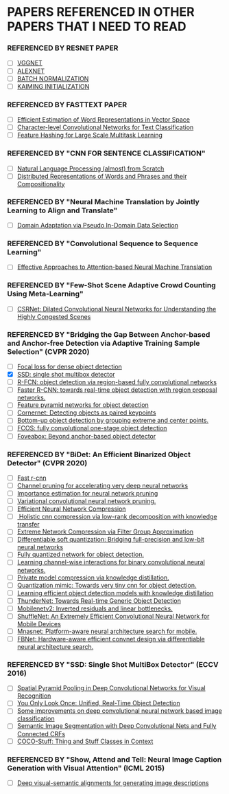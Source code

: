 # PAPERS REFERENCED IN OTHER PAPERS THAT I NEED TO READ

### REFERENCED BY RESNET PAPER
- [ ] [VGGNET](https://arxiv.org/pdf/1409.1556)
- [ ] [ALEXNET](https://papers.nips.cc/paper/4824-imagenet-classification-with-deep-convolutional-neural-networks.pdf)
- [ ] [BATCH NORMALIZATION](https://arxiv.org/pdf/1502.03167.pdf)
- [ ] [KAIMING INITIALIZATION](https://arxiv.org/abs/1502.01852)
  
### REFERENCED BY FASTTEXT PAPER
- [ ] [Efficient Estimation of Word Representations in Vector Space](https://arxiv.org/abs/1301.3781)
- [ ] [Character-level Convolutional Networks for Text Classification](https://papers.nips.cc/paper/5782-character-level-convolutional-networks-for-text-classification.pdf)
- [ ] [Feature Hashing for Large Scale Multitask Learning](https://alex.smola.org/papers/2009/Weinbergeretal09.pdf)

### REFERENCED BY "CNN FOR SENTENCE CLASSIFICATION"
- [ ] [Natural Language Processing (almost) from Scratch](https://arxiv.org/abs/1103.0398)
- [ ] [Distributed Representations of Words and Phrases and their Compositionality](https://arxiv.org/abs/1310.4546) 

### REFERENCED BY "Neural Machine Translation by Jointly Learning to Align and Translate"
- [ ] [Domain Adaptation via Pseudo In-Domain Data Selection](https://www.researchgate.net/publication/221012675_Domain_Adaptation_via_Pseudo_In-Domain_Data_Selection)

### REFERENCED BY "Convolutional Sequence to Sequence Learning"
- [ ] [Effective Approaches to Attention-based Neural Machine Translation](https://arxiv.org/pdf/1508.04025.pdf)

### REFERENCED BY "Few-Shot Scene Adaptive Crowd Counting Using Meta-Learning"
- [ ] [CSRNet: Dilated Convolutional Neural Networks for Understanding the Highly Congested Scenes](https://arxiv.org/abs/1802.10062)


### REFERENCED BY "Bridging the Gap Between Anchor-based and Anchor-free Detection via Adaptive Training Sample Selection" (CVPR 2020)

- [ ] [Focal loss for dense object detection](https://arxiv.org/abs/1708.02002)
- [X] [SSD: single shot multibox detector](https://arxiv.org/abs/1512.02325)
- [ ] [R-FCN: object detection via region-based fully convolutional networks](https://papers.nips.cc/paper/6465-r-fcn-object-detection-via-region-based-fully-convolutional-networks.pdf)
- [ ] [Faster R-CNN: towards real-time object detection with region proposal networks.](https://arxiv.org/abs/1506.01497)
- [ ] [Feature pyramid networks for object detection](https://arxiv.org/abs/1612.03144)
- [ ] [Cornernet: Detecting objects as paired keypoints](https://arxiv.org/abs/1808.01244)
- [ ] [Bottom-up object detection by grouping extreme and center points.](https://arxiv.org/abs/1901.08043)
- [ ] [FCOS: fully convolutional one-stage object detection](https://arxiv.org/abs/1904.01355)
- [ ] [Foveabox: Beyond anchor-based object detector](https://arxiv.org/abs/1904.03797)

### REFERENCED BY "BiDet: An Efficient Binarized Object Detector" (CVPR 2020)
- [ ] [Fast r-cnn](https://arxiv.org/abs/1504.08083)
- [ ] [Channel pruning for accelerating very deep neural networks](https://arxiv.org/abs/1707.06168)
- [ ] [Importance estimation for neural network pruning](https://arxiv.org/abs/1906.10771)
- [ ] [Variational convolutional neural network pruning.](http://openaccess.thecvf.com/content_CVPR_2019/papers/Zhao_Variational_Convolutional_Neural_Network_Pruning_CVPR_2019_paper.pdf)
- [ ] [Efficient Neural Network Compression](https://arxiv.org/abs/1811.12781)
- [ ] [ Holistic cnn compression via low-rank decomposition with knowledge transfer](https://ieeexplore.ieee.org/document/8478366)
- [ ] [Extreme Network Compression via Filter Group Approximation](https://arxiv.org/abs/1807.11254)
- [ ] [Differentiable soft quantization: Bridging full-precision and low-bit neural networks](https://arxiv.org/abs/1908.05033)
- [ ] [Fully quantized network for object detection.](http://openaccess.thecvf.com/content_CVPR_2019/papers/Li_Fully_Quantized_Network_for_Object_Detection_CVPR_2019_paper.pdf)
- [ ] [Learning channel-wise interactions for binary convolutional neural networks.](http://openaccess.thecvf.com/content_CVPR_2019/papers/Wang_Learning_Channel-Wise_Interactions_for_Binary_Convolutional_Neural_Networks_CVPR_2019_paper.pdf)
- [ ] [Private model compression via knowledge distillation.](https://arxiv.org/abs/1811.05072)
- [ ] [Quantization mimic: Towards very tiny cnn for object detection.](https://arxiv.org/abs/1805.02152)
- [ ] [Learning efficient object detection models with knowledge distillation](https://papers.nips.cc/paper/6676-learning-efficient-object-detection-models-with-knowledge-distillation.pdf)
- [ ] [ThunderNet: Towards Real-time Generic Object Detection](https://arxiv.org/abs/1903.11752)
- [ ] [Mobilenetv2: Inverted residuals and linear bottlenecks.](https://arxiv.org/abs/1801.04381)
- [ ] [ShuffleNet: An Extremely Efficient Convolutional Neural Network for Mobile Devices](https://arxiv.org/abs/1707.01083)
- [ ] [Mnasnet: Platform-aware neural architecture search for mobile.](https://arxiv.org/abs/1807.11626)
- [ ] [FBNet: Hardware-aware efficient convnet design via differentiable neural architecture search.](https://arxiv.org/abs/1812.03443)

### REFERENCED BY "SSD: Single Shot MultiBox Detector" (ECCV 2016)
- [ ] [Spatial Pyramid Pooling in Deep Convolutional Networks for Visual Recognition](https://arxiv.org/abs/1406.4729)
- [ ] [You Only Look Once: Unified, Real-Time Object Detection](https://arxiv.org/abs/1506.02640)
- [ ] [Some improvements on deep convolutional neural network based image classification](https://arxiv.org/abs/1312.5402)
- [ ] [Semantic Image Segmentation with Deep Convolutional Nets and Fully Connected CRFs](https://arxiv.org/abs/1412.7062)
- [ ] [COCO-Stuff: Thing and Stuff Classes in Context](https://arxiv.org/abs/1612.03716)

### REFERENCED BY "Show, Attend and Tell: Neural Image Caption Generation with Visual Attention" (ICML 2015)

- [ ] [Deep visual-semantic alignments for generating image descriptions](https://arxiv.org/abs/1412.2306)